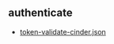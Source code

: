 
## authenticate
- [token-validate-cinder.json](https://godleon.github.io/osp_test_results/0.2.67/authenticate/token-validate-cinder.html)

